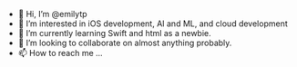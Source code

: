 - 👋 Hi, I’m @emilytp
- 👀 I’m interested in iOS development, AI and ML, and cloud development
- 🌱 I’m currently learning Swift and html as a newbie. 
- 💞️ I’m looking to collaborate on almost anything probably.
- 📫 How to reach me ...

<!---
emilytp/emilytp is a ✨ special ✨ repository because its `README.md` (this file) appears on your GitHub profile.
You can click the Preview link to take a look at your changes.
--->
